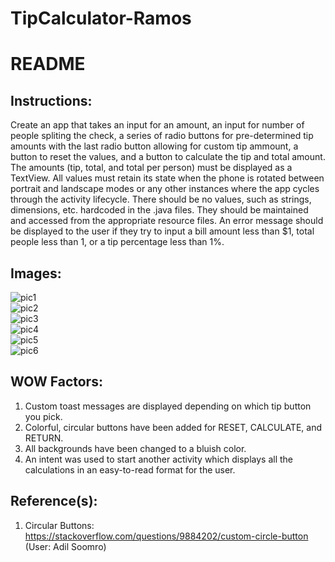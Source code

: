 # TipCalculator-Ramos

# README

## Instructions:  
Create an app that takes an input for an amount, an input for number of people spliting the check, a series of radio buttons for pre-determined tip amounts with the last radio button allowing for custom tip ammount, a button to reset the values, and a button to calculate the tip and total amount. The amounts (tip, total, and total per person) must be displayed as a TextView. All values must retain its state when the phone is rotated between portrait and landscape modes or any other instances where the app cycles through the activity lifecycle. There should be no values, such as strings, dimensions, etc. hardcoded in the .java files. They should be maintained and accessed from the appropriate resource files. An error message should be displayed to the user if they try to input a bill amount less than $1, total people less than 1, or a tip percentage less than 1%. 

## Images:  
![pic1](https://github.com/ricky52194/TipCalculator-Ramos/blob/master/portraitInitial.png)  
![pic2](https://github.com/ricky52194/TipCalculator-Ramos/blob/master/landscapeInitial.png)  
![pic3](https://github.com/ricky52194/TipCalculator-Ramos/blob/master/landscapeActivity1.png)  
![pic4](https://github.com/ricky52194/TipCalculator-Ramos/blob/master/landscapeActivity2.png)  
![pic5](https://github.com/ricky52194/TipCalculator-Ramos/blob/master/portraitActivity1.png)  
![pic6](https://github.com/ricky52194/TipCalculator-Ramos/blob/master/portraitActivity2.png)  


## WOW Factors:
1. Custom toast messages are displayed depending on which tip button you pick.  
2. Colorful, circular buttons have been added for RESET, CALCULATE, and RETURN.  
3. All backgrounds have been changed to a bluish color.  
4. An intent was used to start another activity which displays all the calculations in an easy-to-read format for the user.  

## Reference(s):
1. Circular Buttons: https://stackoverflow.com/questions/9884202/custom-circle-button (User: Adil Soomro)   
